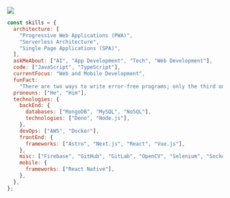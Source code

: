 <!---------------------------------------------------------------------------------------------------->
<!---------------------------------------------------------------------------------------------------->
<p align="center">
<!---------------------------------------------------------------------------------------------------->
<!---------------------------------------------------------------------------------------------------->
</p>


<!---------------------------------------------------------------------------------------------------->

<div id="header" align="left">
  <img
    src="https://developers.giphy.com/branch/master/static/api-512d36c09662682717108a38bbb5c57d.gif"
    width="full"
  />

<!---------------------------------------------------------------------------------------------------->



<!---------------------------------------------------------------------------------------------------->

```javascript
const skills = {
  architecture: [
    "Progressive Web Applications (PWA)",
    "Serverless Architecture",
    "Single Page Applications (SPA)",
  ],
  askMeAbout: ["AI", "App Development", "Tech", "Web Development"],
  code: ["JavaScript", "TypeScript"],
  currentFocus: "Web and Mobile Development",
  funFact:
    "There are two ways to write error-free programs; only the third one works",
  pronouns: ["He", "Him"],
  technologies: {
    backEnd: {
      databases: ["MongoDB", "MySQL", "NoSQL"],
      technologies: ["Deno", "Node.js"],
    },
    devOps: ["AWS", "Docker"],
    frontEnd: {
      frameworks: ["Astro", "Next.js", "React", "Vue.js"],
    },
    misc: ["Firebase", "GitHub", "GitLab", "OpenCV", "Selenium", "Socket.IO"],
    mobile: {
      frameworks: ["React Native"],
    },
  },
};

```

<!---------------------------------------------------------------------------------------------------->

<!---------------------------------------------------------------------------------------------------->


<!---------------------------------------------------------------------------------------------------->

<!---------------------------------------------------------------------------------------------------->
